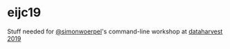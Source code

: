 # eijc19

Stuff needed for [@simonwoerpel](https://twitter.com/simonwoerpel)'s
command-line workshop at [dataharvest 2019](https://dataharvest.eu/)

